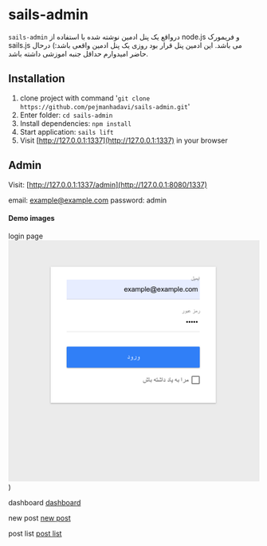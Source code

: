 # sails-admin
`sails-admin` درواقع یک پنل ادمین نوشته شده با استفاده از node.js و فریمورک sails.js  می باشد.
این ادمین پنل قرار بود روزی یک پنل ادمین واقعی باشد:) درحال حاضر امیدوارم حداقل جنبه اموزشی داشته باشد.

## Installation

1. clone project with command '`git clone https://github.com/pejmanhadavi/sails-admin.git`'
2. Enter folder: `cd sails-admin`
3. Install dependencies: `npm install`
4. Start application: `sails lift`
5. Visit [http://127.0.0.1:1337](http://127.0.0.1:1337) in your browser

## Admin

Visit: [http://127.0.0.1:1337/admin](http://127.0.0.1:8080/1337)

email: example@example.com
password: admin

#### Demo images
login page
![login page](./readme/login.png?raw=true "Login page"))

dashboard
[dashboard](./readme/dashboard.png)

new post
[new post](./readme/post.png)

post list
[post list](./readme/postlist.png)
